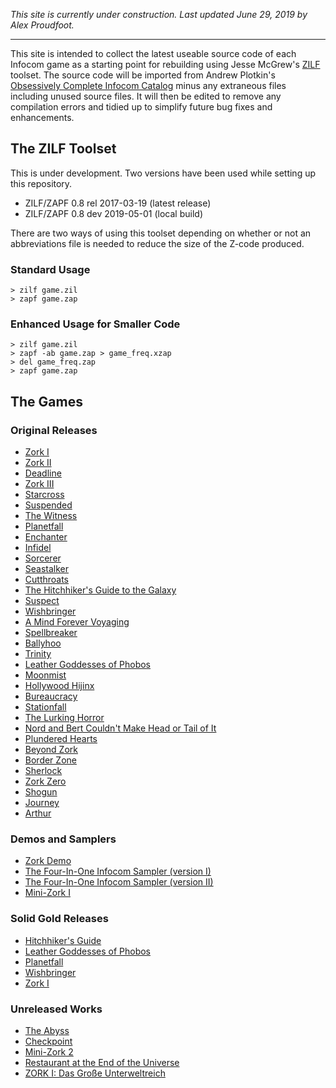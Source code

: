 *This site is currently under construction. Last updated June 29, 2019 by Alex Proudfoot.*

----

This site is intended to collect the latest useable source code of each Infocom game as a starting point for rebuilding using Jesse McGrew's [ZILF](https://bitbucket.org/jmcgrew/zilf/wiki/Home) toolset. The source code will be imported from Andrew Plotkin's [Obsessively Complete Infocom Catalog](https://eblong.com/infocom/) minus any extraneous files including unused source files. It will then be edited to remove any compilation errors and tidied up to simplify future bug fixes and enhancements.

## The ZILF Toolset

This is under development. Two versions have been used while setting up this repository.

* ZILF/ZAPF 0.8 rel 2017-03-19 (latest release)
* ZILF/ZAPF 0.8 dev 2019-05-01 (local build)

There are two ways of using this toolset depending on whether or not an abbreviations file is needed to reduce the size of the Z-code produced.

### Standard Usage
~~~~
> zilf game.zil
> zapf game.zap
~~~~
### Enhanced Usage for Smaller Code
~~~~
> zilf game.zil
> zapf -ab game.zap > game_freq.xzap
> del game_freq.zap
> zapf game.zap
~~~~

## The Games

### Original Releases

* [Zork I](https://the-infocom-files.github.io/zork1/)
* [Zork II](https://the-infocom-files.github.io/zork2/)
* [Deadline](https://the-infocom-files.github.io/deadline/)
* [Zork III](https://the-infocom-files.github.io/zork3/)
* [Starcross]()
* [Suspended]()
* [The Witness]()
* [Planetfall]()
* [Enchanter]()
* [Infidel]()
* [Sorcerer]()
* [Seastalker]()
* [Cutthroats]()
* [The Hitchhiker's Guide to the Galaxy]()
* [Suspect]()
* [Wishbringer]()
* [A Mind Forever Voyaging]()
* [Spellbreaker]()
* [Ballyhoo]()
* [Trinity]()
* [Leather Goddesses of Phobos]()
* [Moonmist]()
* [Hollywood Hijinx]()
* [Bureaucracy]()
* [Stationfall]()
* [The Lurking Horror]()
* [Nord and Bert Couldn't Make Head or Tail of It]()
* [Plundered Hearts]()
* [Beyond Zork]()
* [Border Zone]()
* [Sherlock]()
* [Zork Zero]()
* [Shogun]()
* [Journey]()
* [Arthur]()

### Demos and Samplers

* [Zork Demo]()
* [The Four-In-One Infocom Sampler (version I)]()
* [The Four-In-One Infocom Sampler (version II)]()
* [Mini-Zork I]()

### Solid Gold Releases

* [Hitchhiker's Guide]()
* [Leather Goddesses of Phobos]()
* [Planetfall]()
* [Wishbringer]()
* [Zork I]()

### Unreleased Works

* [The Abyss]()
* [Checkpoint]()
* [Mini-Zork 2]()
* [Restaurant at the End of the Universe]()
* [ZORK I: Das Große Unterweltreich]()

